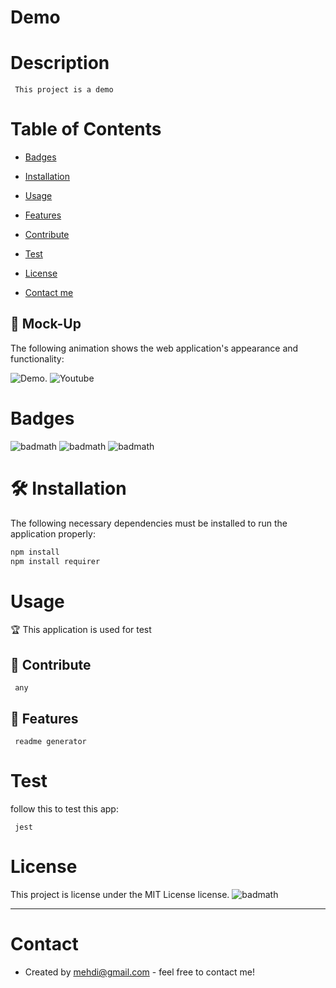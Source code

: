 
# Demo
<!-- this is a demo -->
# Description
```
 This project is a demo
```
# Table of Contents 

* [Badges](#badges)

* [Installation](#installation)

* [Usage](#usage)

* [Features](#features)

* [Contribute](#contribute)

* [Test](#test)

* [License](#license)

* [Contact me](#contact)

## 🚀 Mock-Up

The following animation shows the web application's appearance and functionality:

![Demo.](../screen.gif)
![Youtube](https://youtu.be/WV-iznvrG5k)
# Badges
![badmath](https://img.shields.io/github/issues/MehdiMahmud79/Demo)
![badmath](https://img.shields.io/github/forks/MehdiMahmud79/Demo)
![badmath](https://img.shields.io/github/stars/MehdiMahmud79/Demo)

# 🛠️ Installation

The following necessary dependencies must be installed to run the application properly:

```bash
npm install
npm install requirer
```
# Usage

​🏆 This application is used for test

## 🍰 Contribute
```
 any
```
## 🧐 Features

```
 readme generator
```
# Test

​follow this to test this app:
```
 jest
```
# License

This project is license under the MIT License license.
![badmath](https://img.shields.io/github/license/MehdiMahmud79/Demo)
________________________________________________________________________________________________

# Contact
- Created by <mehdi@gmail.com> - feel free to contact me!

